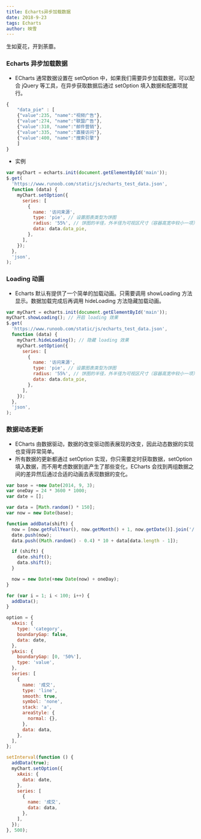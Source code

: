 ```yaml
---
title: Echarts异步加载数据
date: 2018-9-23
tags: Echarts
author: 映雪
---
```


生如夏花，开到荼蘼。

<!--more-->

### Echarts 异步加载数据

- ECharts 通常数据设置在 setOption 中，如果我们需要异步加载数据，可以配合 jQuery 等工具，在异步获取数据后通过 setOption 填入数据和配置项就行。

```js
{
    "data_pie" : [
    {"value":235, "name":"视频广告"},
    {"value":274, "name":"联盟广告"},
    {"value":310, "name":"邮件营销"},
    {"value":335, "name":"直接访问"},
    {"value":400, "name":"搜索引擎"}
    ]
}
```

- 实例

```js
var myChart = echarts.init(document.getElementById('main'));
$.get(
  'https://www.runoob.com/static/js/echarts_test_data.json',
  function (data) {
    myChart.setOption({
      series: [
        {
          name: '访问来源',
          type: 'pie', // 设置图表类型为饼图
          radius: '55%', // 饼图的半径，外半径为可视区尺寸（容器高宽中较小一项）的 55% 长度。
          data: data.data_pie,
        },
      ],
    });
  },
  'json',
);
```

### Loading 动画

- Echarts 默认有提供了一个简单的加载动画。只需要调用 showLoading 方法显示。数据加载完成后再调用 hideLoading 方法隐藏加载动画。

```js
var myChart = echarts.init(document.getElementById('main'));
myChart.showLoading(); // 开启 loading 效果
$.get(
  'https://www.runoob.com/static/js/echarts_test_data.json',
  function (data) {
    myChart.hideLoading(); // 隐藏 loading 效果
    myChart.setOption({
      series: [
        {
          name: '访问来源',
          type: 'pie', // 设置图表类型为饼图
          radius: '55%', // 饼图的半径，外半径为可视区尺寸（容器高宽中较小一项）的 55% 长度。
          data: data.data_pie,
        },
      ],
    });
  },
  'json',
);
```

### 数据动态更新

- ECharts 由数据驱动，数据的改变驱动图表展现的改变，因此动态数据的实现也变得异常简单。
- 所有数据的更新都通过 setOption 实现，你只需要定时获取数据，setOption 填入数据，而不用考虑数据到底产生了那些变化，ECharts 会找到两组数据之间的差异然后通过合适的动画去表现数据的变化。

```js
var base = +new Date(2014, 9, 3);
var oneDay = 24 * 3600 * 1000;
var date = [];

var data = [Math.random() * 150];
var now = new Date(base);

function addData(shift) {
  now = [now.getFullYear(), now.getMonth() + 1, now.getDate()].join('/');
  date.push(now);
  data.push((Math.random() - 0.4) * 10 + data[data.length - 1]);

  if (shift) {
    date.shift();
    data.shift();
  }

  now = new Date(+new Date(now) + oneDay);
}

for (var i = 1; i < 100; i++) {
  addData();
}

option = {
  xAxis: {
    type: 'category',
    boundaryGap: false,
    data: date,
  },
  yAxis: {
    boundaryGap: [0, '50%'],
    type: 'value',
  },
  series: [
    {
      name: '成交',
      type: 'line',
      smooth: true,
      symbol: 'none',
      stack: 'a',
      areaStyle: {
        normal: {},
      },
      data: data,
    },
  ],
};

setInterval(function () {
  addData(true);
  myChart.setOption({
    xAxis: {
      data: date,
    },
    series: [
      {
        name: '成交',
        data: data,
      },
    ],
  });
}, 500);
```
